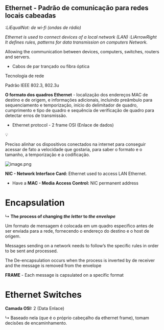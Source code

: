 ## Ethernet - Padrão de comunicação para redes locais cabeadas

 *:LiEqualNot: de wi-fi (ondas de rádio)*

_Ethernet is used to connect devices of a local network (LAN) :LiArrowRight It defines rules, patterns for data transmission on computers Network._

Allowing the communication between devices, computers, switches, routers and servers.

- Cabos de par trançado ou fibra óptica

Tecnologia de rede

Padrão IEEE 802.3, 802.3u

**O formato dos quadros Ethernet** - localização dos endereços MAC de destino e de origem, e informações adicionais, incluindo preâmbulo para sequenciamento e temporização, início do delimitador de quadro, cumprimento e tipo de quadro e sequência de verificação de quadro para detectar erros de transmissão.

- Ethernet protocol - 2 frame OSI (Enlace de dados)

<aside> 💡

Preciso alinhar os dispositivos conectados na internet para conseguir acessar de fato a velocidade que gostaria, para saber o formato e o tamanho, a temporização e a codificação.

![image.png](attachment:9d9cae58-2bce-460e-bc70-056b985bf456:image.png)

</aside>

**NIC - Network Interface Card:** Ethernet used to access LAN Ethernet.

- Have a **MAC - Media Access Control:** NIC permanent address

# Encapsulation

↳ **The process of changing _the letter_ to _the envelope_**

Um formato de mensagem é colocada em um quadro específico antes de ser enviada para a rede, fornecendo o endereço do destino e o host de origem.

Messages sending on a network needs to follow’s the specific rules in order to be sent and processed.

The De-encapsulation occurs when the process is inverted by de receiver and the message is removed from the envelope

**FRAME** - Each message is capsulated on a specific format

# Ethernet Switches

**Camada OSI:** 2 (Data Enlace)

↳ Baseado nela (que é o próprio cabeçalho da ethernet frame), tomam decisões de encaminhamento.